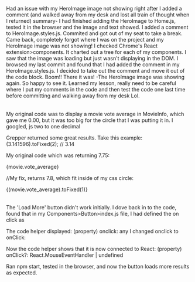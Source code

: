 Had an issue with my HeroImage image not showing right after I added a comment (and walked away from my desk and lost all train of thought when I returned)
summary-
I had finished adding the HeroImage to Home.js, tested it in the browser and the image 
and text showed. I added a comment to HeroImage.styles.js. Commited and got out of my seat to take a break.
Came back, completely forgot where I was on the project and my HeroImage image was not showing!
I checked Chrome's React extension>components.
It charted out a tree for each of my components. I saw that the image was loading but just wasn't displaying in the DOM.
I browsed my last commit and found that I had added the comment in my HeroImage.styles.js. I decided to take out the comment and move it out of the code block.
Boom!!
There it was! -The HeroImage image was showing again. 
So happy to see it. Learned my lesson, really need to be careful where I put my comments in the code and then test the code one last time before committing and walking away from my desk Lol.

######

My original code was to display a movie vote average in MovieInfo, which gave me 0.00, but it was too big for the circle that I was putting it in. 
I googled, js two to one decimal

Grepper returned some great results. Take this example:
(3.141596).toFixed(2);	// 3.14

My original code which was returning 7.75:
   <div className="score">{movie.vote_average}</div>

//My fix, returns 7.8, which fit inside of my css circle:
   <div className="score">{(movie.vote_average).toFixed(1)}</div>

######

The 'Load More' button didn't work initially. I dove back in to the code, found that 
in my Components>Button>index.js file, I had defined the on click as
 <Wrapper type='button' onclick={callback}>

The code helper displayed: (property) onclick: any
I changed onclick to onClick:
<Wrapper type='button' onclick={callback}>

Now the code helper shows that it is now connected to React:
(property) onClick?: React.MouseEventHandler<HTMLButtonElement> | undefined

Ran npm start, tested in the browser, and now the button loads more results as expected.
######
